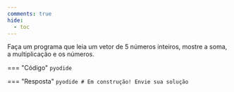 ```yaml
---
comments: true
hide:
  - toc
---
```


Faça um programa que leia um vetor de 5 números inteiros, mostre a soma, a multiplicação e os números.

=== "Código"
	```pyodide
	```

=== "Resposta"
	```pyodide
	# Em construção! Envie sua solução
	```
